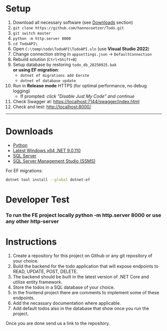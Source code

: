 # Setup

1. Download all necessary software (see [Downloads](#downloads) section)
2. `git clone https://github.com/hannocoetzer/Todo.git`
3. `git switch master`
4. `python -m http.server 8000`
5. `cd TodoAPI\`
6. Open `C:\temp\todo\TodoAPI\TodoAPI.sln` (use **Visual Studio 2022**)
7. Change connection string in `appsettings.json` → `DefaultConnection`
8. Rebuild solution (`Ctrl+Shift+B`)
9. Setup database by restoring `todo_db_20250925.bak`  
   **or using EF migration**:  
   - `dotnet ef migrations add Eerste`  
   - `dotnet ef database update`
10. Run in **Release mode** HTTPS (for optimal performance, no debug logging)  
    - If prompted: *click "Disable Just My Code" and continue*
11. Check Swagger at: <https://localhost:7144/swagger/index.html>
12. Check and test: <http://localhost:8000/>

---

# Downloads

- [Python](https://www.python.org/downloads/)
- [Latest Windows x64 .NET 9.0.110](https://dotnet.microsoft.com/en-us/download/dotnet/9.0)
- [SQL Server](https://www.microsoft.com/en-us/sql-server/sql-server-downloads)
- [SQL Server Management Studio (SSMS)](https://aka.ms/ssms/21/release/vs_SSMS.exe)

For EF migrations:  

```sh
dotnet tool install --global dotnet-ef
```


# Developer Test

### To run the FE project locally python -m http.server 8000 or use any other http-server

# Instructions

1. Create a repository for this project on Github or any git repository of your choice.
2. Build the backend for the todo application that will expose endpoints to READ, UPDATE, POST, DELETE.
3. The backend should be built in the latest version of .NET Core and utilize entity framework.
4. Store the todos in a SQL database of your choice.
5. In the frontend project there are comments to implement some of these endpoints.
6. Add the necassary documentation where applicable.
7. Add default todos also in the database that show once you run the project.

Once you are done send us a link to the repository.
